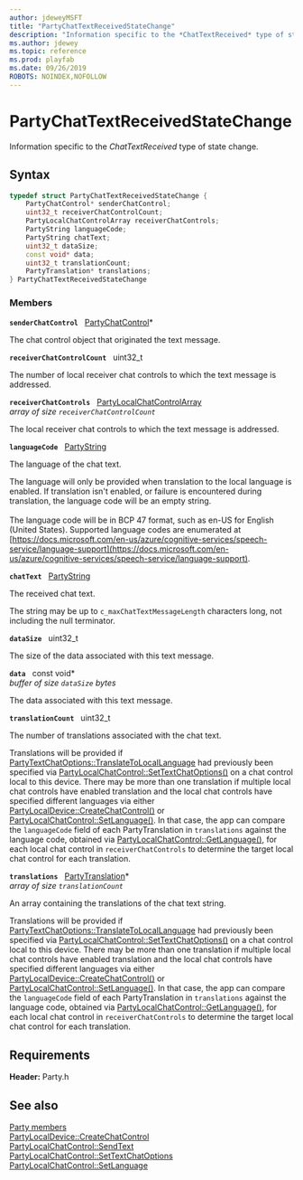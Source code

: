 ```yaml
---
author: jdeweyMSFT
title: "PartyChatTextReceivedStateChange"
description: "Information specific to the *ChatTextReceived* type of state change."
ms.author: jdewey
ms.topic: reference
ms.prod: playfab
ms.date: 09/26/2019
ROBOTS: NOINDEX,NOFOLLOW
---
```


# PartyChatTextReceivedStateChange  

Information specific to the *ChatTextReceived* type of state change.  

## Syntax  
  
```cpp
typedef struct PartyChatTextReceivedStateChange {  
    PartyChatControl* senderChatControl;  
    uint32_t receiverChatControlCount;  
    PartyLocalChatControlArray receiverChatControls;  
    PartyString languageCode;  
    PartyString chatText;  
    uint32_t dataSize;  
    const void* data;  
    uint32_t translationCount;  
    PartyTranslation* translations;  
} PartyChatTextReceivedStateChange  
```
  
### Members  
  
**`senderChatControl`** &nbsp; [PartyChatControl](../classes/PartyChatControl/partychatcontrol.md)*  
  
The chat control object that originated the text message.
  
**`receiverChatControlCount`** &nbsp; uint32_t  
  
The number of local receiver chat controls to which the text message is addressed.
  
**`receiverChatControls`** &nbsp; [PartyLocalChatControlArray](../typedefs.md)  
*array of size `receiverChatControlCount`*  
  
The local receiver chat controls to which the text message is addressed.
  
**`languageCode`** &nbsp; [PartyString](../typedefs.md)  
  
The language of the chat text.
  
The language will only be provided when translation to the local language is enabled. If translation isn't enabled, or failure is encountered during translation, the language code will be an empty string. <br /><br /> The language code will be in BCP 47 format, such as en-US for English (United States). Supported language codes are enumerated at [https://docs.microsoft.com/en-us/azure/cognitive-services/speech-service/language-support](https://docs.microsoft.com/en-us/azure/cognitive-services/speech-service/language-support).
  
**`chatText`** &nbsp; [PartyString](../typedefs.md)  
  
The received chat text.
  
The string may be up to ```c_maxChatTextMessageLength``` characters long, not including the null terminator.
  
**`dataSize`** &nbsp; uint32_t  
  
The size of the data associated with this text message.
  
**`data`** &nbsp; const void*  
*buffer of size `dataSize` bytes*  
  
The data associated with this text message.
  
**`translationCount`** &nbsp; uint32_t  
  
The number of translations associated with the chat text.
  
Translations will be provided if [PartyTextChatOptions::TranslateToLocalLanguage](../enums/partytextchatoptions.md) had previously been specified via [PartyLocalChatControl::SetTextChatOptions()](../classes/PartyLocalChatControl/methods/partylocalchatcontrol_settextchatoptions.md) on a chat control local to this device. There may be more than one translation if multiple local chat controls have enabled translation and the local chat controls have specified different languages via either [PartyLocalDevice::CreateChatControl()](../classes/PartyLocalDevice/methods/partylocaldevice_createchatcontrol.md) or [PartyLocalChatControl::SetLanguage()](../classes/PartyLocalChatControl/methods/partylocalchatcontrol_setlanguage.md). In that case, the app can compare the ```languageCode``` field of each PartyTranslation in ```translations``` against the language code, obtained via [PartyLocalChatControl::GetLanguage()](../classes/PartyLocalChatControl/methods/partylocalchatcontrol_getlanguage.md), for each local chat control in ```receiverChatControls``` to determine the target local chat control for each translation.
  
**`translations`** &nbsp; [PartyTranslation](partytranslation.md)*  
*array of size `translationCount`*  
  
An array containing the translations of the chat text string.
  
Translations will be provided if [PartyTextChatOptions::TranslateToLocalLanguage](../enums/partytextchatoptions.md) had previously been specified via [PartyLocalChatControl::SetTextChatOptions()](../classes/PartyLocalChatControl/methods/partylocalchatcontrol_settextchatoptions.md) on a chat control local to this device. There may be more than one translation if multiple local chat controls have enabled translation and the local chat controls have specified different languages via either [PartyLocalDevice::CreateChatControl()](../classes/PartyLocalDevice/methods/partylocaldevice_createchatcontrol.md) or [PartyLocalChatControl::SetLanguage()](../classes/PartyLocalChatControl/methods/partylocalchatcontrol_setlanguage.md). In that case, the app can compare the ```languageCode``` field of each PartyTranslation in ```translations``` against the language code, obtained via [PartyLocalChatControl::GetLanguage()](../classes/PartyLocalChatControl/methods/partylocalchatcontrol_getlanguage.md), for each local chat control in ```receiverChatControls``` to determine the target local chat control for each translation.
  
  
## Requirements  
  
**Header:** Party.h
  
## See also  
[Party members](../party_members.md)  
[PartyLocalDevice::CreateChatControl](../classes/PartyLocalDevice/methods/partylocaldevice_createchatcontrol.md)  
[PartyLocalChatControl::SendText](../classes/PartyLocalChatControl/methods/partylocalchatcontrol_sendtext.md)  
[PartyLocalChatControl::SetTextChatOptions](../classes/PartyLocalChatControl/methods/partylocalchatcontrol_settextchatoptions.md)  
[PartyLocalChatControl::SetLanguage](../classes/PartyLocalChatControl/methods/partylocalchatcontrol_setlanguage.md)
  
  
